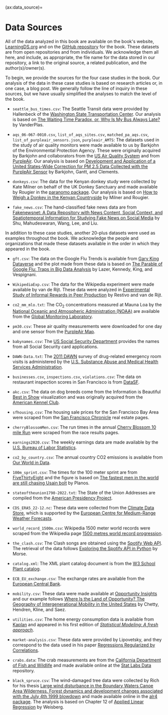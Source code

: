 (ax:data_source)=

# Data Sources

All of the data analyzed in this book are available on the book's website, [LearningDS.org](https://learningds.org/) and on the [GitHub repository](https://github.com/DS-100/textbook/) for the book. These datasets are from open repositories and from individuals. We acknowledge them all here, and include, as appropriate, the file name for the data stored in our repository, a link to the original source, a related publication, and the author(s)/owner(s).

To begin, we provide the sources for the four case studies in the book. Our analysis of the data in these case studies is based on research articles or, in one case, a blog post. We generally follow the line of inquiry in these sources, but we have usually simplified the analyses to match the level of the book.

- `seattle_bus_times.csv`: The Seattle Transit data were provided by Hallenbeck of the [Washington State Transportation Center](https://depts.washington.edu/trac/). Our analysis is
  based on [The Waiting Time Paradox, or, Why Is My Bus Always Late?](https://jakevdp.github.io/blog/2018/09/13/waiting-time-paradox/#:~:text=It%20turns%20out%20that%20under,as%20the%20waiting%20time%20paradox) by VanderPlas.

- `aqs_06-067-0010.csv`, `list_of_aqs_sites.csv`, `matched_pa_aqs.csv`, `list_of_purpleair_sensors.json`, `purpleair_AMTS`: The datasets used in the study of air quality monitors were made available to us by Barkjohn of the Environmental Protection Agency. These were originally acquired by Barkjohn and collaborators from the [US Air Quality System](https://forum.airnowtech.org/t/the-aqi-equation/169) and from [PurpleAir](https://www2.purpleair.com/).
  Our analysis is based on [Development and Application of a United States-Wide Correction for PM 2.5 Data Collected with the PurpleAir Sensor](https://amt.copernicus.org/articles/14/4617/2021/) by Barkjohn, Gantt, and Clements.

- `donkeys.csv`: The data for the Kenyan donkey study were collected by Kate Milner on behalf of the UK Donkey Sanctuary and made available by Rougier in the [paranomo package](https://people.maths.bris.ac.uk/~mazjcr/paranomo_1.1.tar.gz).
  Our analysis is based on [How to Weigh a Donkey in the Kenyan Countryside](https://doi.org/10.1111/j.1740-9713.2014.00768.x) by Milner and Rougier.

- `fake_news.csv`: The hand-classified fake news data are from
  [Fakenewsnet: A Data Repository with News Content, Social Context, and Spatiotemporal Information for Studying Fake News on Social Media](https://arxiv.org/abs/1809.01286) by Shu, Mahudeswaran, Wang, Lee, and Liu.

In addition to these case studies, another 20-plus datasets were used as examples throughout the book. We acknowledge the people and organizations that made these datasets available in the order in which they appeared in the book.

- `gft.csv`: The data on the Google Flu Trends is available from [Gary King Dataverse](https://doi.org/10.7910/DVN/24823) and the plot made from these data is based on
  [The Parable of Google Flu: Traps in Big Data Analysis](https://doi.org/10.1126/science.1248506) by Lazer, Kennedy, King, and Vespignani.

- `WikipediaExp.csv`: The data for the Wikipedia experiment were made available by van de Rijt. These data were analyzed in [Experimental Study of Informal Rewards in Peer Production](https://journals.plos.org/plosone/article?id=10.1371/journal.pone.0034358) by Restivo and van de Rijt.

- `co2_mm_mlo.txt`: The CO<sub>2</sub> concentrations measured at Mauna Loa by the [National Oceanic and Atmospheric Administration (NOAA)](https://www.noaa.gov/) are available from the [Global Monitoring Laboratory](https://gml.noaa.gov/obop/mlo/).

- `pm30.csv`: These air quality measurements were downloaded for one day and one sensor from the [PurpleAir Map](https://www2.purpleair.com/).

- `babynames.csv`: The [US Social Security Department](https://www.ssa.gov/oact/babynames/index.html) provides the names from all Social Security card applications.

- `DAWN-Data.txt`: The [2011 DAWN](https://www.datafiles.samhsa.gov/dataset/drug-abuse-warning-network-2011-dawn-2011-ds0001) survey of drug-related emergency room visits is administered by the [U.S. Substance Abuse and Medical Health Services Administration](https://www.samhsa.gov/).

- `businesses.csv`, `inspections.csv`, `violations.csv`: The data on restaurant inspection scores in San Francisco is from [DataSF](https://datasf.org/).

- `akc.csv`: The data on dog breeds come from the Information is Beautiful [Best in Show](https://www.informationisbeautiful.net/visualizations/best-in-show-whats-the-top-data-dog/) visualization and was originally acquired from the [American Kennel Club](https://www.akc.org/).

- `sfhousing.csv`: The housing sale prices for the San Francisco Bay Area were scraped from the [San Francisco Chronicle](https://www.sfchronicle.com/realestate/) real estate pages.

- `cherryBlossomMen.csv`: The run times in the annual [Cherry Blossom 10 mile Run](https://www.cherryblossom.org/) were scraped from the race results pages.

- `earnings2020.csv`: The weekly earnings data are made available by the [U.S. Bureau of Labor Statistics](https://www.bls.gov/opub/reports/womens-earnings/2020/home.htm).

- `co2_by_country.csv`: The annual country CO2 emissions is available from [Our World in Data](https://ourworldindata.org/).

- `100m_sprint.csv`: The times for the 100 meter sprint are from [FiveThirtyEight](https://fivethirtyeight.com/) and the figure is based on
  [The fastest men in the world are still chasing Usain bolt](https://fivethirtyeight.com/features/the-fastest-men-in-the-world-are-still-chasing-usain-bolt/) by Planos.

- `stateoftheunion1790-2022.txt`: The State of the Union Addresses are compiled from the [American Presidency Project](https://www.presidency.ucsb.edu/documents/app-categories/spoken-addresses-and-remarks/presidential/state-the-union-addresses).

- `CDS_ERA5_22-12.nc`: These data were collected from the [Climate Data Store](https://cds.climate.copernicus.eu/), which is supported by the [European Centre for Medium-Range Weather Forecasts](https://www.ecmwf.int/).

- `world_record_1500m.csv`: Wikipedia 1500 meter world records were scraped from the Wikipedia page [1500 metres world record progression](https://en.wikipedia.org/wiki/1500_metres_world_record_progression).

- `the_clash.csv`: The Clash songs are obtained using the [Spotify Web API](https://developer.spotify.com/documentation/web-api).
  The retrieval of the data follows [Exploring the Spotify API in Python](https://stmorse.github.io/journal/spotify-api.html) by Morse.

- `catalog.xml`: The XML plant catalog document is from the [W3 School Plant catalog](https://www.w3schools.com/xml/plant_catalog.xml).

- `ECB_EU_exchange.csv`: The exchange rates are available from the [European Central Bank](https://www.ecb.europa.eu/stats/eurofxref/).

- `mobility.csv`: These data were made available at [Opportunity Insights](https://opportunityinsights.org/paper/land-of-opportunity/) and our example follows
  [Where Is the Land of Opportunity? The Geography of Intergenerational Mobility in the United States](https://doi.org/10.1093/qje/qju022) by Chetty, Hendren, Kline, and Saez.

- `utilities.csv`: The home energy consumption data is available from [Kaplan](https://www.key2stats.com/Utility_bills_1294_92.csv) and appeared in his first edition of [_Statistical Modeling: A fresh approach_](https://dtkaplan.github.io/SM2-bookdown/preface-to-this-electronic-version.html).

- `market-analysis.csv`: These data were provided by Lipovetsky, and they correspond to the data used in his paper [Regressions Regularized by Correlations](https://digitalcommons.wayne.edu/cgi/viewcontent.cgi?article=2530&context=jmasm).

- `crabs.data`: The crab measurements are from the [California Department of Fish and Wildlife](https://wildlife.ca.gov/) and made available online at the [Stat Labs Data](https://www.stat.berkeley.edu/users/statlabs/data/crabs.data) repository.

- `black_spruce.csv`: The wind-damaged tree data were collected by Rich for his thesis [Large wind disturbance in the Boundary Waters Canoe Area Wilderness. Forest dynamics and development changes associated with the July 4th 1999 blowdown](https://www.proquest.com/docview/305463532?pq-origsite=gscholar&fromopenview=true) and made available online in the [alr4 package](https://cran.r-project.org/web/packages/alr4/alr4.pdf). The analysis is based on Chapter 12 of [Applied Linear Regression](https://doi.org/10.1002/0471704091) by Weisberg.

[github]: https://github.com/DS-100/textbook/
